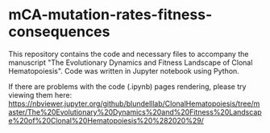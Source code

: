 # mCA-mutation-rates-fitness-consequences
This repository contains the code and necessary files to accompany the manuscript "The Evolutionary Dynamics and Fitness Landscape of Clonal Hematopoiesis". Code was written in Jupyter notebook using Python. 

If there are problems with the code (.ipynb) pages rendering, please try viewing them here: https://nbviewer.jupyter.org/github/blundelllab/ClonalHematopoiesis/tree/master/The%20Evolutionary%20Dynamics%20and%20Fitness%20Landscape%20of%20Clonal%20Hematopoiesis%20%282020%29/ 
